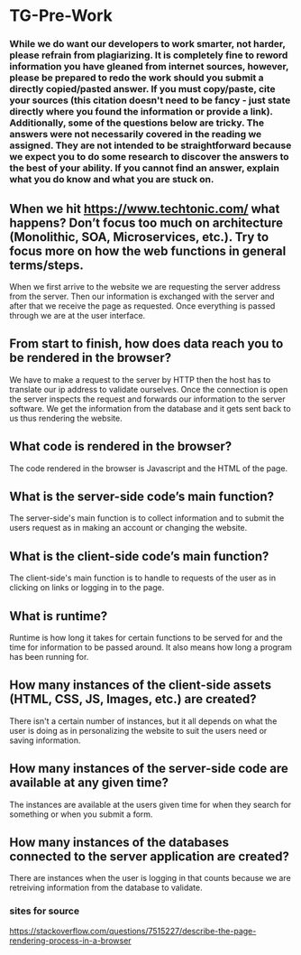 # TG-Pre-Work

### While we do want our developers to work smarter, not harder, please refrain from plagiarizing.  It is completely fine to reword information you have gleaned from internet sources, however, please be prepared to redo the work should you submit a directly copied/pasted answer.  If you must copy/paste, cite your sources (this citation doesn't need to be fancy - just state directly where you found the information or provide a link).  Additionally, some of the questions below are tricky.  The answers were not necessarily covered in the reading we assigned.  They are not intended to be straightforward because we expect you to do some research to discover the answers to the best of your ability.  If you cannot find an answer, explain what you do know and what you are stuck on.  

## When we hit https://www.techtonic.com/ what happens? Don’t focus too much on architecture (Monolithic, SOA, Microservices, etc.). Try to focus more on how the web functions in general terms/steps.

When we first arrive to the website we are requesting the server address from the server. Then our information is exchanged with the server and after that we receive the page as requested. Once everything is passed through we are at the user interface.

## From start to finish, how does data reach you to be rendered in the browser?

We have to make a request to the server by HTTP then the host has to translate our ip address to validate ourselves. Once the connection is open the server inspects the request and forwards our information to the server software. We get the information from the database and it gets sent back to us thus rendering the website. 

## What code is rendered in the browser?

The code rendered in the browser is Javascript and the HTML of the page.

## What is the server-side code’s main function?

The server-side's main function is to collect information and to submit the users request as in making an account or changing the website.

## What is the client-side code’s main function?

The client-side's main function is to handle to requests of the user as in clicking on links or logging in to the page.

## What is runtime?

Runtime is how long it takes for certain functions to be served for and the time for information to be passed around. It also means how long a program has been running for.

## How many instances of the client-side assets (HTML, CSS, JS, Images, etc.) are created?

There isn't a certain number of instances, but it all depends on what the user is doing as in personalizing the website to suit the users need or saving information.

## How many instances of the server-side code are available at any given time?

The instances are available at the users given time for when they search for something or when you submit a form.

## How many instances of the databases connected to the server application are created?

There are instances when the user is logging in that counts because we are retreiving information from the database to validate.

### sites for source
https://stackoverflow.com/questions/7515227/describe-the-page-rendering-process-in-a-browser
